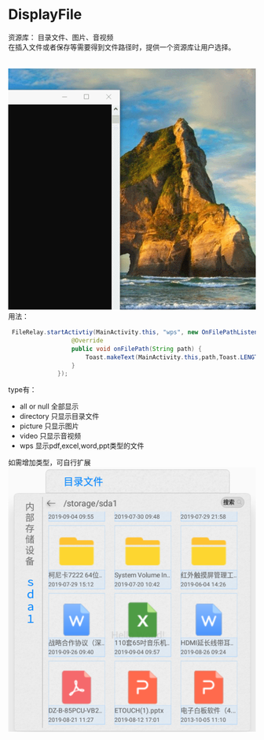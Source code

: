 # DisplayFile
资源库：
目录文件、图片、音视频</br>
在插入文件或者保存等需要得到文件路径时，提供一个资源库让用户选择。</br></br></br>
![image](https://github.com/MrCaoTong/DisplayFile/blob/master/img/gif.gif)
</br>
用法：
  ```java
   FileRelay.startActivtiy(MainActivity.this, "wps", new OnFilePathListener() {
                    @Override
                    public void onFilePath(String path) {
                        Toast.makeText(MainActivity.this,path,Toast.LENGTH_SHORT).show();
                    }
                });
   ```
type有： 
* all or null 全部显示
* directory 只显示目录文件
* picture 只显示图片
* video 只显示音视频
* wps  显示pdf,excel,word,ppt类型的文件

如需增加类型，可自行扩展
![image](https://github.com/MrCaoTong/DisplayFile/blob/master/img/wps.png)

